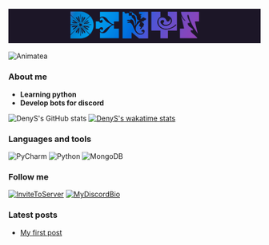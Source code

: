 [![Header](https://github.com/Animatea/Animatea/blob/main/assets/DenyS.gif)]()
<p align=left> <img src=https://komarev.com/ghpvc/?username=Animatea alt=Animatea /> </p>

### **About me**
- **Learning python**
- **Develop bots for discord**

![DenyS's GitHub stats](https://github-readme-stats.vercel.app/api?username=Animatea&bg_color=30,e96443,904e95&title_color=fff&text_color=fff)
[![DenyS's wakatime stats](https://github-readme-stats.vercel.app/api/wakatime?username=denyss&bg_color=30,e96443,904e95&title_color=fff&text_color=fff)](https://github.com/Animatea)

### Languages and tools
![PyCharm](https://img.shields.io/badge/-Atom-2f3136?style=for-the-badge&logo=PyCharm&logoColor=white)
![Python](https://img.shields.io/badge/-Python-2f3136?style=for-the-badge&logo=Python)
![MongoDB](https://img.shields.io/badge/-MongoDB-2f3136?style=for-the-badge&logo=MongoDB&logoColor=green)

### Follow me
[![InviteToServer](https://img.shields.io/badge/-invite_to_server-2f3136?style=for-the-badge&logo=Discord)](https://discord.com/invite/KKUFRZCt4f)
[![MyDiscordBio](https://img.shields.io/badge/-discord_bio-2f3136?style=for-the-badge&logo=icon)](https://discord.bio/p/1117)

### Latest posts
<!-- BLOG-POST-LIST:START -->
- [My first post](https://dev.to/animatea/my-first-post-1jn0)
<!-- BLOG-POST-LIST:END -->
